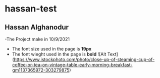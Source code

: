 # hassan-test
## Hassan Alghanodur
-The Project make in 10/9/2021
- The font size used in the page is **19px**
- The font wieght used in the page is **bold**
![Alt Text] (https://www.istockphoto.com/photo/close-up-of-steaming-cup-of-coffee-or-tea-on-vintage-table-early-morning-breakfast-gm1137365972-303279875)
